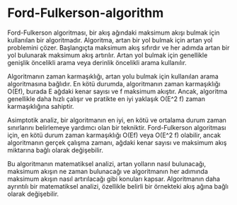 # Ford-Fulkerson-algorithm
Ford-Fulkerson algoritması, bir akış ağındaki maksimum akışı bulmak için kullanılan bir algoritmadır. Algoritma, artan bir yol bulmak için artan yol problemini çözer. Başlangıçta maksimum akış sıfırdır ve her adımda artan bir yol bulunarak maksimum akış artırılır. Artan yol bulmak için genellikle genişlik öncelikli arama veya derinlik öncelikli arama kullanılır.

Algoritmanın zaman karmaşıklığı, artan yolu bulmak için kullanılan arama algoritmasına bağlıdır. En kötü durumda, algoritmanın zaman karmaşıklığı O(Ef), burada E ağdaki kenar sayısı ve f maksimum akıştır. Ancak, algoritma genellikle daha hızlı çalışır ve pratikte en iyi yaklaşık O(E^2 f) zaman karmaşıklığına sahiptir.

Asimptotik analiz, bir algoritmanın en iyi, en kötü ve ortalama durum zaman sınırlarını belirlemeye yardımcı olan bir tekniktir. Ford-Fulkerson algoritması için, en kötü durum zaman karmaşıklığı O(Ef) veya O(E^2 f) olabilir, ancak algoritmanın gerçek çalışma zamanı, ağdaki kenar sayısı ve maksimum akış miktarına bağlı olarak değişebilir.

Bu algoritmanın matematiksel analizi, artan yolların nasıl bulunacağı, maksimum akışın ne zaman bulunacağı ve algoritmanın her adımında maksimum akışın nasıl artırılacağı gibi konuları kapsar. Algoritmanın daha ayrıntılı bir matematiksel analizi, özellikle belirli bir örnekteki akış ağına bağlı olarak değişebilir.
